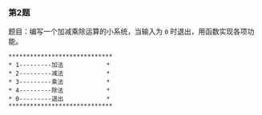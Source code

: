 

### 第2题

题目：编写一个加减乘除运算的小系统，当输入为 `0` 时退出，用函数实现各项功能。

```
*****************************
* 1---------加法            *
* 2---------减法            *
* 3---------乘法            *
* 4---------除法            *
* 0---------退出            *
*****************************
```


